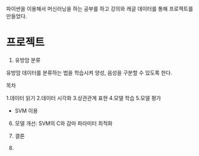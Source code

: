 파이썬을 이용해서 머신러닝을 하는 공부를 하고 강의와 캐글 데이터를 통해 프로젝트를 만들었다.


# 프로젝트


1. 유방암 분류


유방암 데이터를 분류하는 법을 학습시켜 양성, 음성을 구분할 수 있도록 한다.


목차


1.데이터 읽기
2.데이터 시각화
3.상관관계 표현
4.모델 학습
5.모델 평가
  - SVM 이용
6. 모델 개선: SVM의 C와 감마 파라미터 최적화
7. 결론


2. 
